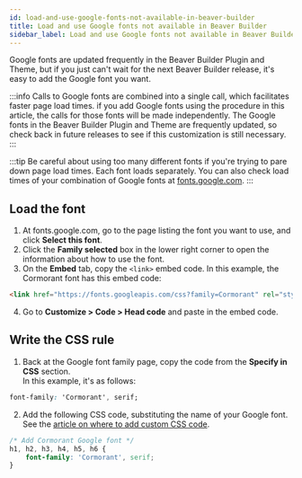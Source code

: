```yaml
---
id: load-and-use-google-fonts-not-available-in-beaver-builder
title: Load and use Google fonts not available in Beaver Builder
sidebar_label: Load and use Google fonts not available in Beaver Builder
---
```


Google fonts are updated frequently in the Beaver Builder Plugin and Theme, but if you just can't wait for the next Beaver Builder release, it's easy to add the Google font you want.

:::info
Calls to Google fonts are combined into a single call, which facilitates faster page load times. if you add Google fonts using the procedure in this article, the calls for those fonts will be made independently. The Google fonts in the Beaver Builder Plugin and Theme are frequently updated, so check back in future releases to see if this customization is still necessary.
:::

:::tip
Be careful about using too many different fonts if you're trying to pare down page load times. Each font loads separately. You can also check load times of your combination of Google fonts at [fonts.google.com](https://fonts.google.com).
:::

## Load the font

  1. At fonts.google.com, go to the page listing the font you want to use, and click **Select this font**.
  2. Click the **Family selected** box in the lower right corner to open the information about how to use the font.
  3. On the **Embed** tab, copy the `<link>` embed code. In this example, the Cormorant font has this embed code:  

  ```html
  <link href="https://fonts.googleapis.com/css?family=Cormorant" rel="stylesheet">
  ```

  4. Go to **Customize > Code > Head code** and paste in the embed code.

## Write the CSS rule

1. Back at the Google font family page, copy the code from the **Specify in CSS** section.  
  In this example, it's as follows:  

  ```css
  font-family: 'Cormorant', serif;
  ```

2. Add the following CSS code, substituting the name of your Google font.    
See the [article on where to add custom CSS code](/beaver-builder/styles/custom-code).   

  ```css
  /* Add Cormorant Google font */
  h1, h2, h3, h4, h5, h6 {
      font-family: 'Cormorant', serif;
  }
  ```
